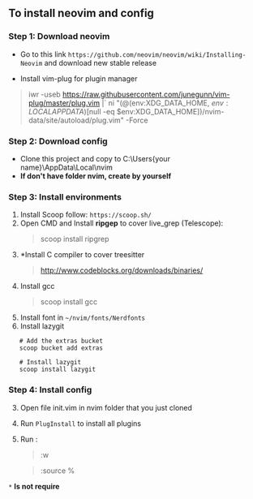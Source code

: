 ## To install neovim and config
### Step 1: Download neovim
- Go to this link `https://github.com/neovim/neovim/wiki/Installing-Neovim` and download new stable release

- Install vim-plug for plugin manager

> iwr -useb https://raw.githubusercontent.com/junegunn/vim-plug/master/plug.vim |`
> ni "$(@($env:XDG_DATA_HOME, $env:LOCALAPPDATA)[$null -eq $env:XDG_DATA_HOME])/nvim-data/site/autoload/plug.vim" -Force

### Step 2: Download config
- Clone this project and copy to C:\Users\{your name}\AppData\Local\nvim
- **If don't have folder nvim, create by yourself**

### Step 3: Install environments
1. Install Scoop follow: `https://scoop.sh/`
2. Open CMD and Install **ripgep** to cover live_grep (Telescope):
   > scoop install ripgrep
3. *Install C compiler to cover treesitter
   > http://www.codeblocks.org/downloads/binaries/
4. Install gcc
   > scoop install gcc
5. Install font in `~/nvim/fonts/Nerdfonts`
6. Install lazygit
``` 
   # Add the extras bucket
   scoop bucket add extras

   # Install lazygit
   scoop install lazygit
```
### Step 4: Install config
3. Open file init.vim in nvim folder that you just cloned
4. Run `PlugInstall` to install all plugins
5. Run :
    > :w

    > :source %

`*` **Is not require**
